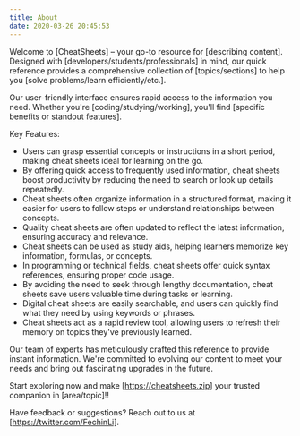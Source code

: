 ```yaml
---
title: About
date: 2020-03-26 20:45:53
---
```


Welcome to [CheatSheets] – your go-to resource for [describing content]. Designed with
[developers/students/professionals] in mind, our quick reference provides a comprehensive collection of
[topics/sections] to help you [solve problems/learn efficiently/etc.].

Our user-friendly interface ensures rapid access to the information you need. Whether you're [coding/studying/working],
you'll find [specific benefits or standout features].

Key Features:

- Users can grasp essential concepts or instructions in a short period, making cheat sheets ideal for learning on the
  go.
- By offering quick access to frequently used information, cheat sheets boost productivity by reducing the need to
  search or look up details repeatedly.
- Cheat sheets often organize information in a structured format, making it easier for users to follow steps or
  understand relationships between concepts.
- Quality cheat sheets are often updated to reflect the latest information, ensuring accuracy and relevance.
- Cheat sheets can be used as study aids, helping learners memorize key information, formulas, or concepts.
- In programming or technical fields, cheat sheets offer quick syntax references, ensuring proper code usage.
- By avoiding the need to seek through lengthy documentation, cheat sheets save users valuable time during tasks or
  learning.
- Digital cheat sheets are easily searchable, and users can quickly find what they need by using keywords or phrases.
- Cheat sheets act as a rapid review tool, allowing users to refresh their memory on topics they've previously learned.

Our team of experts has meticulously crafted this reference to provide instant information. We're committed to evolving
our content to meet your needs and bring out fascinating upgrades in the future.

Start exploring now and make [https://cheatsheets.zip] your trusted companion in [area/topic]!!

Have feedback or suggestions? Reach out to us at [https://twitter.com/FechinLi].
